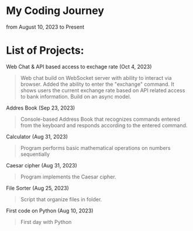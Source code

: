 # My Coding Journey
from August 10, 2023 to Present

# List of Projects:

Web Chat & API based access to exchage rate (Oct 4, 2023)
> Web chat build on WebSocket server with ability to interact via browser. Added the ability to enter the "exchange" command. It shows users the current exchange rate based on API related access to bank information. Build on an async model.

Addres Book (Sep 23, 2023)
> Сonsole-based Address Book that recognizes commands entered from the keyboard and responds according to the entered command.

Calculator (Aug 31, 2023)
> Program performs basic mathematical operations on numbers sequentially

Caesar cipher (Aug 31, 2023)
> Program implements the Caesar cipher.

File Sorter (Aug 25, 2023)
> Script that organize files in folder.

First code on Python (Aug 10, 2023)
> First day with Python
